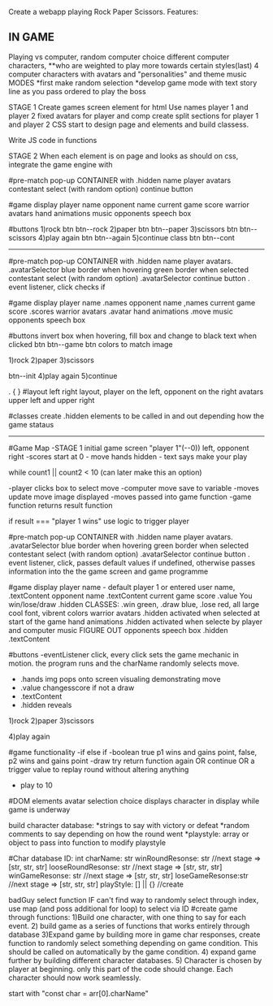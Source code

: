 Create a webapp playing Rock Paper Scissors.
Features:
## IN GAME
Playing vs computer, random computer choice
different computer characters, **who are weighted to play more towards certain styles(last)
4 computer characters with avatars and "personalities" and theme music
MODES
    *first make random selection
    *develop game mode with text story line as you pass ordered to play the boss

STAGE 1 
Create games screen element for html
Use names player 1 and player 2
fixed avatars for player and comp
create split sections for player 1 and player 2
CSS start to design page and elements and build classess.

Write JS code in functions

STAGE 2
When each element is on page and looks as should on css, integrate the game engine with





<HTML>
#pre-match pop-up
CONTAINER with .hidden
name 
player avatars
contestant select (with random option)
continue button 

#game display
player name
opponent name
current game score
warrior avatars
hand animations
music
opponents speech box

#buttons
1)rock btn btn--rock
2)paper btn btn--paper
3)scissors btn btn--scissors
4)play again btn btn--again
5)continue class btn btn--cont


*************************************************************************
<CSS>

#pre-match pop-up
CONTAINER with .hidden
name
player avatars. .avatarSelector blue border when hovering green border when selected
contestant select (with random option) .avatarSelector
continue button . event listener, click checks if 

#game display
player name .names
opponent name ,names
current game score .scores
warrior avatars .avatar
hand animations .move
music
opponents speech box

#buttons
invert box when hovering, fill box and change to black text when clicked
btn btn--game
btn colors to match image

1)rock
2)paper
3)scissors

btn--init
4)play again
5)continue

. {
}
#layout
left right layout, player on the left, opponent on the right
avatars upper left and upper right

#classes
create .hidden elements to be called in and out depending how the game stataus





**************************************************************************
<Javascript>
#Game Map
-STAGE 1
initial game screen "player 1"(--0)) left, opponent right
-scores start at 0
- move hands hidden
- text says make your play

while count1 || count2 < 10 (can later make this an option)

-player clicks box to select move
-computer move save to variable
-moves update move image displayed
-moves passed into game function
-game function returns result function

if result === "player 1 wins"
use logic to trigger player 



#pre-match pop-up
CONTAINER with .hidden
name
player avatars. .avatarSelector blue border when hovering green border when selected
contestant select (with random option) .avatarSelector
continue button . event listener, click, passes default values if undefined, otherwise passes information into the 
    the game screen and game programme

#game display
player name - default player 1 or entered user name, .textContent
opponent name  .textContent
current game score .value
You win/lose/draw  .hidden  CLASSES: .win green, .draw blue, .lose red, all large cool font, vibrent colors
warrior avatars  .hidden activated when selected at start of the game
hand animations .hidden activated when selecte by player and computer
music   FIGURE OUT
opponents speech box .hidden .textContent

#buttons
-eventListener click, every click sets the game mechanic in motion. the program runs and the charName randomly selects
move. 
- .hands img pops onto screen visualing demonstrating move
- .value changesscore if  not a draw
- .textContent 
- .hidden reveals 

1)rock
2)paper
3)scissors


4)play again

#game functionality
-if else if
-boolean true p1 wins and gains point, false, p2 wins and gains point
-draw try return function again OR continue OR a trigger value to replay round without altering anything
- play to 10


#DOM elements
avatar selection choice displays character in display
while game is underway 

build character database:
    *strings to say with victory or defeat
    *random comments to say depending on how the round went
    *playstyle: array or object to pass into function to modify playstyle


#Char database
ID: int
charName: str 
winRoundResonse: str    //next stage => [str, str, str]
looseRoundResonse: str    //next stage => [str, str, str]
winGameResonse: str    //next stage => [str, str, str]
loseGameResonse:str    //next stage => [str, str, str]
playStyle: [] || {} //create

badGuy select function 
IF can't find way to randomly select through index, use map (and poss additional for loop) to select via ID
#create game through functions: 
1)Build one character, with one thing to say for each event.
2) build game as a series of functions that works entirely through database
3)Expand game by building more in game char responses, create function to randomly select something depending on
game condition. This should be called on automatically by the game condition.
4) expand game further by building different character databases.
5) Character is chosen by player at beginning. only this part of the code should change. Each character should now work seamlessly.

start with "const char = arr[0].charName"





